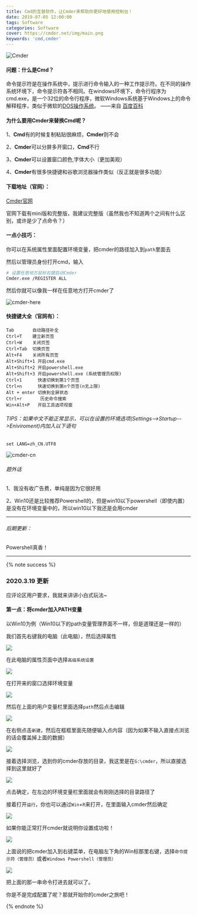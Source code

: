 ```yaml
---
title: Cmd的互替软件，让Cmder来帮助你更好地使用控制台！
date: 2019-07-05 12:00:00
tags: Software
categories: Software
cover: https://cmder.net/img/main.png
keywords: 'cmd,cmder'
---
```


![Cmder](https://cmder.net/img/main.png)

#### 问题：什么是Cmd？

命令提示符是在操作系统中，提示进行命令输入的一种工作提示符。在不同的操作系统环境下，命令提示符各不相同。在windows环境下，命令行程序为cmd.exe，是一个32位的命令行程序，微软Windows系统基于Windows上的命令解释程序，类似于微软的[DOS操作系统](https://baike.baidu.com/item/DOS操作系统)。  ——来自 [百度百科](https://baike.baidu.com/item/命令提示符)

#### 为什么要用Cmder来替换Cmd呢？

1、**Cmd**有的时候复制粘贴很麻烦，**Cmder**则不会

2、**Cmder**可以分屏多开窗口，**Cmd**不行

3、**Cmder**可以设置窗口颜色,字体大小（更加美观）

4、**Cmder**有很多快捷键和谷歌浏览器操作类似（反正就是很多功能）

#### 下载地址（官网）：

[Cmder官网](http://cmder.net/)

官网下载有mini版和完整版，我建议完整版（虽然我也不知道两个之间有什么区别，或许是少了点命令？）

#### 一点小技巧：

你可以在系统属性里面配置环境变量，把cmder的路径加入到``path``里面去

然后以管理员身份打开cmd，输入

```bash
# 设置任意地方鼠标右键启动Cmder
Cmder.exe /REGISTER ALL
```

然后你就可以像我一样在任意地方打开cmder了

![cmder-here](https://assets.bili33.top/cmder/cmder-here.png)

#### 快捷键大全（官网有）：

```
Tab       自动路径补全
Ctrl+T    建立新页签
Ctrl+W    关闭页签
Ctrl+Tab  切换页签
Alt+F4    关闭所有页签
Alt+Shift+1 开启cmd.exe
Alt+Shift+2 开启powershell.exe
Alt+Shift+3 开启powershell.exe (系统管理员权限)
Ctrl+1      快速切换到第1个页签
Ctrl+n      快速切换到第n个页签(n无上限)
Alt + enter 切换到全屏状态
Ctrl+r       历史命令搜索
Win+Alt+P   开启工具选项视窗
```

###### TIPS：如果中文不能正常显示，可以在设置的环境选项(Settings-->Startup-->Eniviroment)内加入以下语句

```basic
set LANG=zh_CN.UTF8 
```

![cmder-cn](https://assets.bili33.top/cmder/cmder-cn.png)



###### 题外话

1、我没有收广告费，单纯是因为它很好用

2、Win10还是比较推荐Powershell的，但是win10以下powershell（即使内置）是没有在环境变量中的，所以win10以下我还是会用cmder

---

###### 后期更新：

Powershell真香！

---

{% note success %}

### 2020.3.19 更新

应评论区用户要求，我就来讲讲小白式玩法~

#### 第一点：将cmder加入PATH变量

以Win10为例（Win10以下的path变量管理界面不一样，但是道理还是一样的）

我们首先右键我的电脑（此电脑），然后选择属性

![](https://cdn.jsdelivr.net/gh/GamerNoTitle/Picture-repo-v1@cmder/img/cmder/This-Computer-Properties.png)

在此电脑的属性页面中选择``高级系统设置``

![](https://cdn.jsdelivr.net/gh/GamerNoTitle/Picture-repo-v1@cmder/img/cmder/Properties-Settings.png)

在打开来的窗口选择环境变量

![](https://cdn.jsdelivr.net/gh/GamerNoTitle/Picture-repo-v1@cmder/img/cmder/Settings-env.png)

然后在上面的用户变量栏里面选择``path``然后点击编辑

![](https://cdn.jsdelivr.net/gh/GamerNoTitle/Picture-repo-v1@cmder/img/cmder/env-path.png)

在右侧点击``新建``，然后在框框里面先随便输入点内容（因为如果不输入直接点浏览的话会覆盖掉上面的数据）

![](https://cdn.jsdelivr.net/gh/GamerNoTitle/Picture-repo-v1@cmder/img/cmder/path-new.png)

接着选择浏览，选到你的cmder存放的目录，我这里是在``G:\cmder``，所以直接选择到这里就好了

![](https://cdn.jsdelivr.net/gh/GamerNoTitle/Picture-repo-v1@cmder/img/cmder/select-folder.png)

点击确定，在左边的环境变量栏里面就会有刚刚选择的目录路径了

接着打开``运行``，你也可以通过``Win``+``R``来打开，在里面输入cmder然后确定

![](https://cdn.jsdelivr.net/gh/GamerNoTitle/Picture-repo-v1@cmder/img/cmder/run.png)

如果你能正常打开cmder就说明你设置成功啦！

![](https://cdn.jsdelivr.net/gh/GamerNoTitle/Picture-repo-v1@cmder/img/cmder/cmder.png)

上面说的把cmder加入到右键菜单，在电脑左下角的Win标那里右键，选择``命令提示符（管理员）``或者``Windows Powershell（管理员）``

![](https://cdn.jsdelivr.net/gh/GamerNoTitle/Picture-repo-v1@cmder/img/cmder/Powershell-run-as-admin.png)

把上面的那一串命令打进去就可以了。

你是不是完成配置了呢？那就开始你的cmder之旅吧！

{% endnote %}

